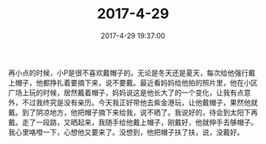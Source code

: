 ﻿---
title: "2017-4-29"
date: 2017-4-29 19:37:00
tags:
categories: 爸爸
---
再小点的时候，小P是很不喜欢戴帽子的。无论是冬天还是夏天，每次给他强行戴上帽子，他都挣扎着要摘下来，说不要戴。最近看妈妈给他拍的照片里，他在小区广场上玩的时候，居然戴着帽子，妈妈说这是他长大了的一个变化，让我有点意外，不过我终究是没有亲历。今天我正好带他去紫金港玩，让他戴帽子，果然他就戴。到了阴凉地方，他把帽子摘下来给我，说不晒了。我说好的，待会到太阳下再戴。走了一段路，又晒起来，我随手给他戴上帽子，刚戴好，他就伸手去够帽子。我心里咯噔一下，心想他又要来了。没想到，他把帽子扶了扶，说，没戴好。